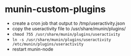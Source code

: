 # munin-custom-plugins

- create a cron job that output to /tmp/useractivity.json
- copy the useractivity file to /usr/share/munin/plugins/
- `chmod 755 /usr/share/munin/plugins/useractivity`
- `ln -s /usr/share/munin/plugins/useractivity /etc/munin/plugins/useractivity`
- restart munin-node

